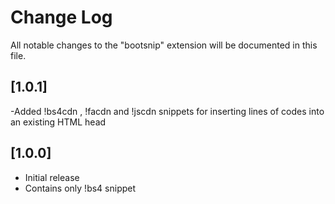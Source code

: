 # Change Log

All notable changes to the "bootsnip" extension will be documented in this file.


## [1.0.1]
-Added !bs4cdn , !facdn and !jscdn snippets for inserting lines of codes into an existing HTML head

## [1.0.0]

- Initial release
- Contains only !bs4 snippet